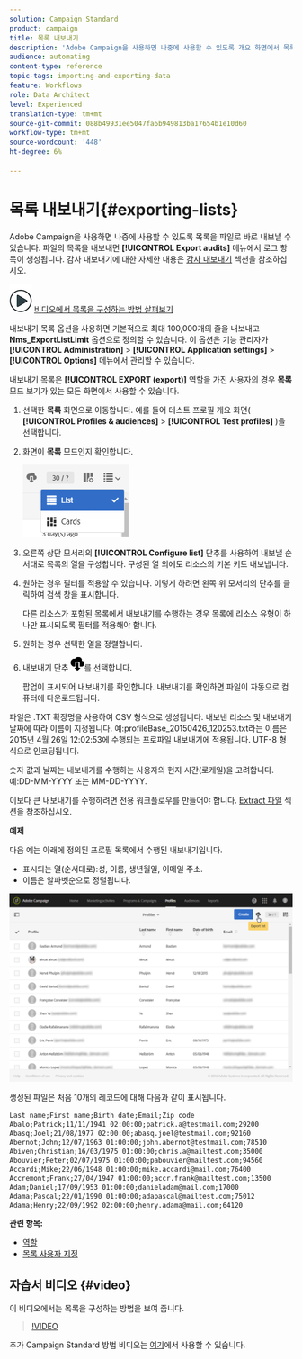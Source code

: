 ```yaml
---
solution: Campaign Standard
product: campaign
title: 목록 내보내기
description: 'Adobe Campaign을 사용하면 나중에 사용할 수 있도록 개요 화면에서 목록으로 표시된 데이터를 파일에 직접 내보낼 수 있습니다. '
audience: automating
content-type: reference
topic-tags: importing-and-exporting-data
feature: Workflows
role: Data Architect
level: Experienced
translation-type: tm+mt
source-git-commit: 088b49931ee5047fa6b949813ba17654b1e10d60
workflow-type: tm+mt
source-wordcount: '448'
ht-degree: 6%

---
```



# 목록 내보내기{#exporting-lists}

Adobe Campaign을 사용하면 나중에 사용할 수 있도록 목록을 파일로 바로 내보낼 수 있습니다. 파일의 목록을 내보내면 **[!UICONTROL Export audits]** 메뉴에서 로그 항목이 생성됩니다. 감사 내보내기에 대한 자세한 내용은 [감사 내보내기](../../administration/using/auditing-export-logs.md) 섹션을 참조하십시오.

![](assets/do-not-localize/how-to-video.png) [비디오에서 목록을 구성하는 방법 살펴보기](#video)

내보내기 목록 옵션을 사용하면 기본적으로 최대 100,000개의 줄을 내보내고 **Nms_ExportListLimit** 옵션으로 정의할 수 있습니다. 이 옵션은 기능 관리자가 **[!UICONTROL Administration]** > **[!UICONTROL Application settings]** > **[!UICONTROL Options]** 메뉴에서 관리할 수 있습니다.

내보내기 목록은 **[!UICONTROL EXPORT (export)]** 역할을 가진 사용자의 경우 **목록** 모드 보기가 있는 모든 화면에서 사용할 수 있습니다.

1. 선택한 **목록** 화면으로 이동합니다. 예를 들어 테스트 프로필 개요 화면( **[!UICONTROL Profiles & audiences]** > **[!UICONTROL Test profiles]** )을 선택합니다.
1. 화면이 **목록** 모드인지 확인합니다.

   ![](assets/export_list_mode_switch.png)

1. 오른쪽 상단 모서리의 **[!UICONTROL Configure list]** 단추를 사용하여 내보낼 순서대로 목록의 열을 구성합니다. 구성된 열 외에도 리소스의 기본 키도 내보냅니다.
1. 원하는 경우 필터를 적용할 수 있습니다. 이렇게 하려면 왼쪽 위 모서리의 단추를 클릭하여 검색 창을 표시합니다.

   다른 리소스가 포함된 목록에서 내보내기를 수행하는 경우 목록에 리소스 유형이 하나만 표시되도록 필터를 적용해야 합니다.

1. 원하는 경우 선택한 열을 정렬합니다.
1. 내보내기 단추 ![](assets/exportlistbutton.png)를 선택합니다.

   팝업이 표시되어 내보내기를 확인합니다. 내보내기를 확인하면 파일이 자동으로 컴퓨터에 다운로드됩니다.

파일은 .TXT 확장명을 사용하여 CSV 형식으로 생성됩니다. 내보낸 리소스 및 내보내기 날짜에 따라 이름이 지정됩니다. 예:profileBase_20150426_120253.txt라는 이름은 2015년 4월 26일 12:02:53에 수행되는 프로파일 내보내기에 적용됩니다. UTF-8 형식으로 인코딩됩니다.

숫자 값과 날짜는 내보내기를 수행하는 사용자의 현지 시간(로케일)을 고려합니다. 예:DD-MM-YYYY 또는 MM-DD-YYYY.

이보다 큰 내보내기를 수행하려면 전용 워크플로우를 만들어야 합니다. [Extract 파일](../../automating/using/extract-file.md) 섹션을 참조하십시오.

**예제**

다음 예는 아래에 정의된 프로필 목록에서 수행된 내보내기입니다.

* 표시되는 열(순서대로):성, 이름, 생년월일, 이메일 주소.
* 이름은 알파벳순으로 정렬됩니다.

![](assets/export_list_example1.png)

생성된 파일은 처음 10개의 레코드에 대해 다음과 같이 표시됩니다.

```
Last name;First name;Birth date;Email;Zip code
Abalo;Patrick;11/11/1941 02:00:00;patrick.a@testmail.com;29200
Abasq;Joel;21/08/1977 02:00:00;abasq.joel@testmail.com;92160
Abernot;John;12/07/1963 01:00:00;john.abernot@testmail.com;78510
Abiven;Christian;16/03/1975 01:00:00;chris.a@mailtest.com;35000
Abouvier;Peter;02/07/1975 01:00:00;pabouvier@mailtest.com;94560
Accardi;Mike;22/06/1948 01:00:00;mike.accardi@mail.com;76400
Accremont;Frank;27/04/1947 01:00:00;accr.frank@mailtest.com;13500
Adam;Daniel;17/09/1953 01:00:00;danieladam@mail.com;17000
Adama;Pascal;22/01/1990 01:00:00;adapascal@mailtest.com;75012
Adama;Henry;22/09/1992 02:00:00;henry.adama@mail.com;64120
```

**관련 항목:**

* [역할](../../administration/using/list-of-roles.md)
* [목록 사용자 지정](../../start/using/customizing-lists.md)

## 자습서 비디오 {#video}

이 비디오에서는 목록을 구성하는 방법을 보여 줍니다.

>[!VIDEO](https://video.tv.adobe.com/v/25288/?quality=12)

추가 Campaign Standard 방법 비디오는 [여기](https://experienceleague.adobe.com/docs/campaign-standard-learn/tutorials/overview.html?lang=ko)에서 사용할 수 있습니다.
